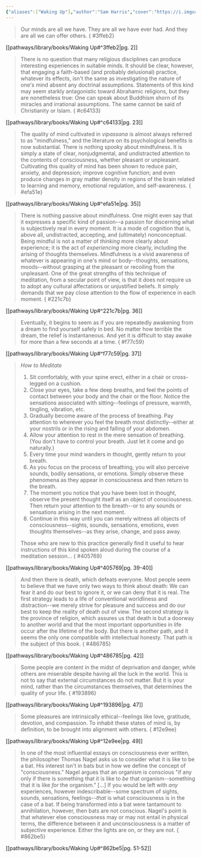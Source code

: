 ```yaml
---
{"aliases":["Waking Up"],"author":"Sam Harris","cover":"https://i.imgur.com/2WhCbgS.jpeg","date-created":"2023-10-03T22:10","date-modified":"2024-05-20T19:35","dg-publish":true,"finished":"2023-07-25T00:00:00","location":"Denver","subtitle":"A Guide to Spirituality Without Religion","tags":["source/book"],"title":"Waking Up","translator":null,"up":[["sources moc"]],"year":2014,"permalink":"/pathways/library/books/waking-up/","dgPassFrontmatter":true}
---
```



> Our minds are all we have. They are all we have ever had. And they are all we can offer others.
{ #3ffeb2}


[[pathways/library/books/Waking Up#^3ffeb2\|pg. 2]]

> There is no question that many religious disciplines can produce interesting experiences in suitable minds. It should be clear, however, that engaging a faith-based (and probably delusional) practice, whatever its effects, isn't the same as investigating the nature of one's mind absent any doctrinal assumptions. Statements of this kind may seem starkly antagonistic toward Abrahamic religions, but they are nonetheless true: One can speak about Buddhism shorn of its miracles and irrational assumptions. The same cannot be said of Christianity or Islam.
{ #c64133}


[[pathways/library/books/Waking Up#^c64133\|pg. 23]]

> The quality of mind cultivated in _vipassana_ is almost always referred to as "mindfulness," and the literature on its psychological benefits is now substantial. There is nothing spooky about mindfulness. It is simply a state of clear, nonjudgmental, and undistracted attention to the contents of consciousness, whether pleasant or unpleasant. Cultivating this quality of mind has been shown to reduce pain, anxiety, and depression; improve cognitive function; and even produce changes in gray matter density in regions of the brain related to learning and memory, emotional regulation, and self-awareness.
{ #efa51e}


[[pathways/library/books/Waking Up#^efa51e\|pg. 35]]

> There is nothing passive about mindfulness. One might even say that it expresses a specific kind of passion--a passion for discerning what is subjectively real in every moment. It is a mode of cognition that is, above all, undistracted, accepting, and (ultimately) nonconceptual. Being mindful is not a matter of _thinking_ more clearly about experience; it is the act of _experiencing_ more clearly, including the arising of thoughts themselves. Mindfulness is a vivid awareness of whatever is appearing in one's mind or body--thoughts, sensations, moods--without grasping at the pleasant or recoiling from the unpleasant. One of the great strengths of this technique of meditation, from a secular point of view, is that it does not require us to adopt any cultural affectations or unjustified beliefs. It simply demands that we pay close attention to the flow of experience in each moment.
{ #221c7b}


[[pathways/library/books/Waking Up#^221c7b\|pg. 36]]

> Eventually, it begins to seem as if you are repeatedly awakening from a dream to find yourself safely in bed. No matter how terrible the dream, the relief is instantaneous. And yet it is difficult to stay awake for more than a few seconds at a time.
{ #f77c59}


[[pathways/library/books/Waking Up#^f77c59\|pg. 37]]

> *How to Meditate*
> 
> 1. Sit comfortably, with your spine erect, either in a chair or cross-legged on a cushion.
> 2. Close your eyes, take a few deep breaths, and feel the points of contact between your body and the chair or the floor. Notice the sensations associated with sitting--feelings of pressure, warmth, tingling, vibration, etc.
> 3. Gradually become aware of the process of breathing. Pay attention to wherever you feel the breath most distinctly--either at your nostrils or in the rising and falling of your abdomen.
> 4. Allow your attention to rest in the mere sensation of breathing. (You don't have to control your breath. Just let it come and go naturally.)
> 5. Every time your mind wanders in thought, gently return to your breath.
> 6. As you focus on the process of breathing, you will also perceive sounds, bodily sensations, or emotions. Simply observe these phenomena as they appear in consciousness and then return to the breath.
> 7. The moment you notice that you have been lost in thought, observe the present thought itself as an object of consciousness. Then return your attention to the breath--or to any sounds or sensations arising in the next moment.
> 8. Continue in this way until you can merely witness all objects of consciousness--sights, sounds, sensations, emotions, even thoughts themselves--as they arise, change, and pass away.
> 
> Those who are new to this practice generally find it useful to hear instructions of this kind spoken aloud during the course of a meditation session...
{ #405769}


[[pathways/library/books/Waking Up#^405769\|pg. 39-40]]

> And then there is death, which defeats everyone. Most people seem to believe that we have only two ways to think about death: We can fear it and do our best to ignore it, or we can deny that it is real. The first strategy leads to a life of conventional worldliness and distraction--we merely strive for pleasure and success and do our best to keep the reality of death out of view. The second strategy is the province of religion, which assures us that death is but a doorway to another world and that the most important opportunities in life occur after the lifetime of the body. But there is another path, and it seems the only one compatible with intellectual honesty. That path is the subject of this book.
{ #486785}


[[pathways/library/books/Waking Up#^486785\|pg. 42]]

> Some people are content in the midst of deprivation and danger, while others are miserable despite having all the luck in the world. This is not to say that external circumstances do not matter. But it is your mind, rather than the circumstances themselves, that determines the quality of your life.
{ #193896}


[[pathways/library/books/Waking Up#^193896\|pg. 47]]

> Some pleasures are intrinsically ethical--feelings like love, gratitude, devotion, and compassion. To inhabit these states of mind is, by definition, to be brought into alignment with others.
{ #12e9ee}


[[pathways/library/books/Waking Up#^12e9ee\|pg. 49]]

> In one of the most influential essays on consciousness ever written, the philosopher Thomas Nagel asks us to consider what it is like to be a bat. His interest isn't in bats but in how we define the concept of "consciousness." Nagel argues that an organism is conscious "if any only if there is something that it is like to _be_ that organism--something that it is like _for_ the organism." [...] If you would be left with _any_ experiences, however indescribable--some spectrum of sights, sounds, sensations, feelings--_that_ is what consciousness is in the case of a bat. If being transformed into a bat were tantamount to annihilation, however, then bats are not conscious. Nagel's point is that whatever else consciousness may or may not entail in physical terms, the difference between it and unconsciousness is a matter of subjective experience. Either the lights are on, or they are not.
{ #862be5}


[[pathways/library/books/Waking Up#^862be5\|pg. 51-52]]
